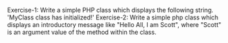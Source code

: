 Exercise-1: Write a simple PHP class which displays the following string.
	    'MyClass class has initialized!'
Exercise-2: Write a simple php class which displays an introductory message like "Hello All, I am Scott", where "Scott" is an argument value of the method within the class.
